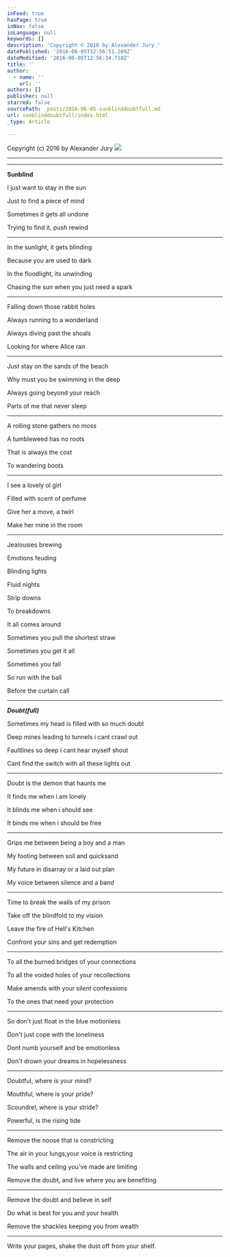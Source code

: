 ```yaml
---
inFeed: true
hasPage: true
inNav: false
inLanguage: null
keywords: []
description: 'Copyright © 2016 by Alexander Jury '
datePublished: '2016-06-05T12:56:51.209Z'
dateModified: '2016-06-05T12:56:34.710Z'
title: ''
author:
  - name: ''
    url: ''
authors: []
publisher: null
starred: false
sourcePath: _posts/2016-06-05-sunblinddoubtfull.md
url: sunblinddoubtfull/index.html
_type: Article

---
```

Copyright (c) 2016 by Alexander Jury ![](https://the-grid-user-content.s3-us-west-2.amazonaws.com/e5ebace7-d267-43ed-b2ac-0420033a0326.jpg)

****

****

**Sunblind**

I just want to stay in the sun

Just to find a piece of mind

Sometimes it gets all undone

Trying to find it, push rewind

****

In the sunlight, it gets blinding

Because you are used to dark

In the floodlight, its unwinding

Chasing the sun when you just need a spark

****

Falling down those rabbit holes

Always running to a wonderland

Always diving past the shoals

Looking for where Alice ran

****

Just stay on the sands of the beach

Why must you be swimming in the deep

Always going beyond your reach

Parts of me that never sleep

****

A rolling stone gathers no moss

A tumbleweed has no roots

That is always the cost

To wandering boots

****

I see a lovely ol girl

Filled with scent of perfume

Give her a move, a twirl

Make her mine in the room

****

Jealousies brewing

Emotions feuding

Blinding lights

Fluid nights 

Strip downs 

To breakdowns

It all comes around

Sometimes you pull the shortest straw

Sometimes you get it all

Sometimes you fall

So run with the ball

Before the curtain call

****

**_Doubt(full)_**

Sometimes my head is filled with so much doubt

Deep mines leading to tunnels i cant crawl out

Faultlines so deep i cant hear myself shout

Cant find the switch with all these lights out

****

Doubt is the demon that haunts me

It finds me when i am lonely

It blinds me when i should see

It binds me when i should be free

****

Grips me between being a boy and a man

My footing between soil and quicksand

My future in disarray or a laid out plan

My voice between silence and a band

****

Time to break the walls of my prison

Take off the blindfold to my vision

Leave the fire of Hell's Kitchen

Confront your sins and get redemption

****

To all the burned bridges of your connections

To all the voided holes of your recollections

Make amends with your silent confessions

To the ones that need your protection

****

So don't just float in the blue motionless

Don't just cope with the loneliness

Dont numb yourself and be emotionless

Don't drown your dreams in hopelessness

****

Doubtful, where is your mind?

Mouthful, where is your pride?

Scoundrel, where is your stride?

Powerful, is the rising tide

****

Remove the noose that is constricting

The air in your lungs,your voice is restricting

The walls and ceiling you've made are limiting

Remove the doubt, and live where you are benefiting

****

Remove the doubt and believe in self

Do what is best for you and your health

Remove the shackles keeping you from wealth

****

Write your pages, shake the dust off from your shelf.